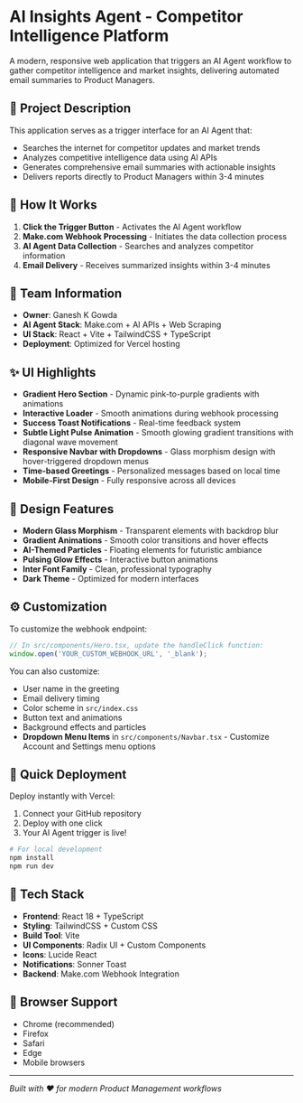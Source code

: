 # AI Insights Agent - Competitor Intelligence Platform

A modern, responsive web application that triggers an AI Agent workflow to gather competitor intelligence and market insights, delivering automated email summaries to Product Managers.

## 🚀 Project Description

This application serves as a trigger interface for an AI Agent that:
- Searches the internet for competitor updates and market trends
- Analyzes competitive intelligence data using AI APIs
- Generates comprehensive email summaries with actionable insights
- Delivers reports directly to Product Managers within 3-4 minutes

## 🔄 How It Works

1. **Click the Trigger Button** - Activates the AI Agent workflow
2. **Make.com Webhook Processing** - Initiates the data collection process
3. **AI Agent Data Collection** - Searches and analyzes competitor information
4. **Email Delivery** - Receives summarized insights within 3-4 minutes

## 👥 Team Information

- **Owner**: Ganesh K Gowda
- **AI Agent Stack**: Make.com + AI APIs + Web Scraping
- **UI Stack**: React + Vite + TailwindCSS + TypeScript
- **Deployment**: Optimized for Vercel hosting

## ✨ UI Highlights

- **Gradient Hero Section** - Dynamic pink-to-purple gradients with animations
- **Interactive Loader** - Smooth animations during webhook processing
- **Success Toast Notifications** - Real-time feedback system
- **Subtle Light Pulse Animation** - Smooth glowing gradient transitions with diagonal wave movement
- **Responsive Navbar with Dropdowns** - Glass morphism design with hover-triggered dropdown menus
- **Time-based Greetings** - Personalized messages based on local time
- **Mobile-First Design** - Fully responsive across all devices

## 🎨 Design Features

- **Modern Glass Morphism** - Transparent elements with backdrop blur
- **Gradient Animations** - Smooth color transitions and hover effects
- **AI-Themed Particles** - Floating elements for futuristic ambiance
- **Pulsing Glow Effects** - Interactive button animations
- **Inter Font Family** - Clean, professional typography
- **Dark Theme** - Optimized for modern interfaces

## ⚙️ Customization

To customize the webhook endpoint:

```javascript
// In src/components/Hero.tsx, update the handleClick function:
window.open('YOUR_CUSTOM_WEBHOOK_URL', '_blank');
```

You can also customize:
- User name in the greeting
- Email delivery timing
- Color scheme in `src/index.css`
- Button text and animations
- Background effects and particles
- **Dropdown Menu Items** in `src/components/Navbar.tsx` - Customize Account and Settings menu options

## 🚀 Quick Deployment

Deploy instantly with Vercel:

1. Connect your GitHub repository
2. Deploy with one click
3. Your AI Agent trigger is live!

```bash
# For local development
npm install
npm run dev
```

## 🔧 Tech Stack

- **Frontend**: React 18 + TypeScript
- **Styling**: TailwindCSS + Custom CSS
- **Build Tool**: Vite
- **UI Components**: Radix UI + Custom Components
- **Icons**: Lucide React
- **Notifications**: Sonner Toast
- **Backend**: Make.com Webhook Integration

## 📱 Browser Support

- Chrome (recommended)
- Firefox
- Safari
- Edge
- Mobile browsers

---

*Built with ❤️ for modern Product Management workflows*